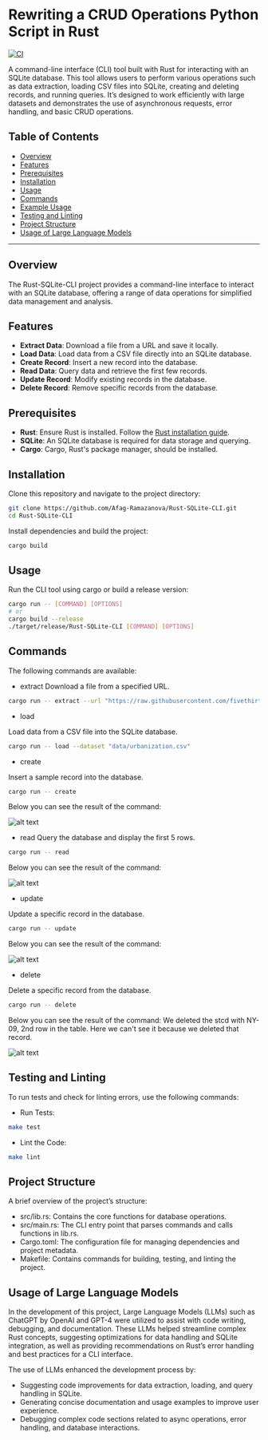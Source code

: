 # Rewriting a CRUD Operations Python Script in Rust

[![CI](https://github.com/nogibjj/AfagR_individual_project2/actions/workflows/CI.yml/badge.svg)](https://github.com/nogibjj/AfagR_individual_project2/actions/workflows/CI.yml)

A command-line interface (CLI) tool built with Rust for interacting with an SQLite database. This tool allows users to perform various operations such as data extraction, loading CSV files into SQLite, creating and deleting records, and running queries. It’s designed to work efficiently with large datasets and demonstrates the use of asynchronous requests, error handling, and basic CRUD operations.

## Table of Contents
- [Overview](#overview)
- [Features](#features)
- [Prerequisites](#prerequisites)
- [Installation](#installation)
- [Usage](#usage)
- [Commands](#commands)
- [Example Usage](#example-usage)
- [Testing and Linting](#testing-and-linting)
- [Project Structure](#project-structure)
- [Usage of Large Language Models](#usage-of-large-language-models)

---

## Overview
The Rust-SQLite-CLI project provides a command-line interface to interact with an SQLite database, offering a range of data operations for simplified data management and analysis.

## Features
- **Extract Data**: Download a file from a URL and save it locally.
- **Load Data**: Load data from a CSV file directly into an SQLite database.
- **Create Record**: Insert a new record into the database.
- **Read Data**: Query data and retrieve the first few records.
- **Update Record**: Modify existing records in the database.
- **Delete Record**: Remove specific records from the database.

## Prerequisites
- **Rust**: Ensure Rust is installed. Follow the [Rust installation guide](https://www.rust-lang.org/tools/install).
- **SQLite**: An SQLite database is required for data storage and querying.
- **Cargo**: Cargo, Rust's package manager, should be installed.

## Installation
Clone this repository and navigate to the project directory:

```bash
git clone https://github.com/Afag-Ramazanova/Rust-SQLite-CLI.git
cd Rust-SQLite-CLI 
```
Install dependencies and build the project:

```bash 
cargo build
``` 

## Usage
Run the CLI tool using cargo or build a release version:

``` bash 
cargo run -- [COMMAND] [OPTIONS]
# or
cargo build --release
./target/release/Rust-SQLite-CLI [COMMAND] [OPTIONS]
```

## Commands

The following commands are available:

- extract
Download a file from a specified URL.

``` bash
cargo run -- extract --url "https://raw.githubusercontent.com/fivethirtyeight/data/refs/heads/master/district-urbanization-index-2022/urbanization-index-2022.csv" --file_path "data/urbanization.csv"
```

- load

Load data from a CSV file into the SQLite database.
``` bash 
cargo run -- load --dataset "data/urbanization.csv"
```


- create

Insert a sample record into the database.
``` bash 
cargo run -- create
``` 
Below you can see the result of the command: 

![alt text](create.png)

- read
Query the database and display the first 5 rows.
``` bash 
cargo run -- read
```
Below you can see the result of the command: 

![alt text](read.png)

- update

Update a specific record in the database.

``` bash
cargo run -- update
```

Below you can see the result of the command: 

![alt text](update.png)

- delete

Delete a specific record from the database.
``` bash 
cargo run -- delete 
``` 
Below you can see the result of the command: We deleted the stcd with NY-09, 2nd row in the table. Here we can't see it because we deleted that record. 

![alt text](delete&read.png)
## Testing and Linting
To run tests and check for linting errors, use the following commands:

- Run Tests:
``` bash 
make test
```

- Lint the Code:
``` bash 
make lint
``` 

## Project Structure

A brief overview of the project’s structure:

- src/lib.rs: Contains the core functions for database operations.
- src/main.rs: The CLI entry point that parses commands and calls functions in lib.rs.
- Cargo.toml: The configuration file for managing dependencies and project metadata.
- Makefile: Contains commands for building, testing, and linting the project.

## Usage of Large Language Models

In the development of this project, Large Language Models (LLMs) such as ChatGPT by OpenAI and GPT-4 were utilized to assist with code writing, debugging, and documentation. These LLMs helped streamline complex Rust concepts, suggesting optimizations for data handling and SQLite integration, as well as providing recommendations on Rust’s error handling and best practices for a CLI interface.

The use of LLMs enhanced the development process by:

- Suggesting code improvements for data extraction, loading, and query handling in SQLite.
- Generating concise documentation and usage examples to improve user experience.
- Debugging complex code sections related to async operations, error handling, and database interactions.
